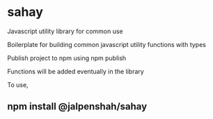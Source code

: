 # sahay
Javascript utility library for common use

Boilerplate for building common javascript utility functions with types

Publish project to npm using npm publish

Functions will be added eventually in the library 

To use,

## npm install @jalpenshah/sahay 
